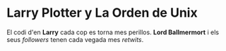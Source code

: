 # Larry Plotter y La Orden de Unix

El codi d'en **Larry** cada cop es torna mes perillos.
**Lord Ballmermort** i els seus *followers* tenen cada vegada mes *retwits*.